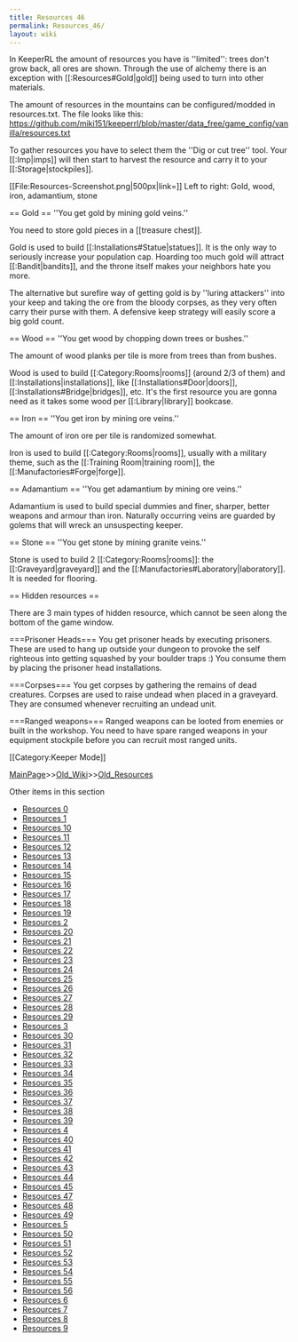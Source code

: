 ```yaml
---
title: Resources 46
permalink: Resources_46/
layout: wiki
---
```

In KeeperRL the amount of resources you have is ''limited'': trees don't grow back, all ores are shown. Through the use of alchemy there is an exception with [[:Resources#Gold|gold]] being used to turn into other materials.

The amount of resources in the mountains can be configured/modded in resources.txt. The file looks like this:
 https://github.com/miki151/keeperrl/blob/master/data_free/game_config/vanilla/resources.txt

To gather resources you have to select them the ''Dig or cut tree'' tool. Your [[:Imp|imps]] will then start to harvest the resource and carry it to your [[:Storage|stockpiles]].

[[File:Resources-Screenshot.png|500px|link=]]
Left to right: Gold, wood, iron, adamantium, stone

== Gold ==
''You get gold by mining gold veins.''

You need to store gold pieces in a [[treasure chest]].

Gold is used to build [[:Installations#Statue|statues]]. It is the only way to seriously increase your population cap. Hoarding too much gold will attract [[:Bandit|bandits]], and the throne itself makes your neighbors hate you more.

The alternative but surefire way of getting gold is by ''luring attackers'' into your keep and taking the ore from the bloody corpses, as they very often carry their purse with them. A defensive keep strategy will easily score a big gold count.

== Wood ==
''You get wood by chopping down trees or bushes.''

The amount of wood planks per tile is more from trees than from bushes.

Wood is used to build [[:Category:Rooms|rooms]] (around 2/3 of them) and [[:Installations|installations]], like [[:Installations#Door|doors]], [[:Installations#Bridge|bridges]], etc. It's the first resource you are gonna need as it takes some wood per [[:Library|library]] bookcase.

== Iron ==
''You get iron by mining ore veins.''

The amount of iron ore per tile is randomized somewhat.

Iron is used to build [[:Category:Rooms|rooms]], usually with a military theme, such as the [[:Training Room|training room]], the [[:Manufactories#Forge|forge]].

== Adamantium ==
''You get adamantium by mining ore veins.''

Adamantium is used to build special dummies and finer, sharper, better weapons and armour than iron. Naturally occurring veins are guarded by golems that will wreck an unsuspecting keeper.

== Stone ==
''You get stone by mining granite veins.''

Stone is used to build 2 [[:Category:Rooms|rooms]]: the [[:Graveyard|graveyard]] and the [[:Manufactories#Laboratory|laboratory]].
It is needed for flooring.

== Hidden resources ==

There are 3 main types of hidden resource, which cannot be seen along the bottom of the game window.

===Prisoner Heads===
You get prisoner heads by executing prisoners.
These are used to hang up outside your dungeon to provoke the self righteous into getting squashed by your boulder traps :) You consume them by placing the prisoner head installations.

===Corpses===
You get corpses by gathering the remains of dead creatures.
Corpses are used to raise undead when placed in a graveyard. They are consumed whenever recruiting an undead unit.

===Ranged weapons===
Ranged weapons can be looted from enemies or built in the workshop. You need to have spare ranged weapons in your equipment stockpile before you can recruit most ranged units.

[[Category:Keeper Mode]]

[MainPage](/keeperrl_wiki/ "wikilink")>>[Old_Wiki](/keeperrl_wiki/Old_Wiki "wikilink")>>[Old_Resources](/keeperrl_wiki/Old_Resources "wikilink")

Other items in this section
-    [Resources 0](/keeperrl_wiki/Resources_0 "wikilink")
-    [Resources 1](/keeperrl_wiki/Resources_1 "wikilink")
-    [Resources 10](/keeperrl_wiki/Resources_10 "wikilink")
-    [Resources 11](/keeperrl_wiki/Resources_11 "wikilink")
-    [Resources 12](/keeperrl_wiki/Resources_12 "wikilink")
-    [Resources 13](/keeperrl_wiki/Resources_13 "wikilink")
-    [Resources 14](/keeperrl_wiki/Resources_14 "wikilink")
-    [Resources 15](/keeperrl_wiki/Resources_15 "wikilink")
-    [Resources 16](/keeperrl_wiki/Resources_16 "wikilink")
-    [Resources 17](/keeperrl_wiki/Resources_17 "wikilink")
-    [Resources 18](/keeperrl_wiki/Resources_18 "wikilink")
-    [Resources 19](/keeperrl_wiki/Resources_19 "wikilink")
-    [Resources 2](/keeperrl_wiki/Resources_2 "wikilink")
-    [Resources 20](/keeperrl_wiki/Resources_20 "wikilink")
-    [Resources 21](/keeperrl_wiki/Resources_21 "wikilink")
-    [Resources 22](/keeperrl_wiki/Resources_22 "wikilink")
-    [Resources 23](/keeperrl_wiki/Resources_23 "wikilink")
-    [Resources 24](/keeperrl_wiki/Resources_24 "wikilink")
-    [Resources 25](/keeperrl_wiki/Resources_25 "wikilink")
-    [Resources 26](/keeperrl_wiki/Resources_26 "wikilink")
-    [Resources 27](/keeperrl_wiki/Resources_27 "wikilink")
-    [Resources 28](/keeperrl_wiki/Resources_28 "wikilink")
-    [Resources 29](/keeperrl_wiki/Resources_29 "wikilink")
-    [Resources 3](/keeperrl_wiki/Resources_3 "wikilink")
-    [Resources 30](/keeperrl_wiki/Resources_30 "wikilink")
-    [Resources 31](/keeperrl_wiki/Resources_31 "wikilink")
-    [Resources 32](/keeperrl_wiki/Resources_32 "wikilink")
-    [Resources 33](/keeperrl_wiki/Resources_33 "wikilink")
-    [Resources 34](/keeperrl_wiki/Resources_34 "wikilink")
-    [Resources 35](/keeperrl_wiki/Resources_35 "wikilink")
-    [Resources 36](/keeperrl_wiki/Resources_36 "wikilink")
-    [Resources 37](/keeperrl_wiki/Resources_37 "wikilink")
-    [Resources 38](/keeperrl_wiki/Resources_38 "wikilink")
-    [Resources 39](/keeperrl_wiki/Resources_39 "wikilink")
-    [Resources 4](/keeperrl_wiki/Resources_4 "wikilink")
-    [Resources 40](/keeperrl_wiki/Resources_40 "wikilink")
-    [Resources 41](/keeperrl_wiki/Resources_41 "wikilink")
-    [Resources 42](/keeperrl_wiki/Resources_42 "wikilink")
-    [Resources 43](/keeperrl_wiki/Resources_43 "wikilink")
-    [Resources 44](/keeperrl_wiki/Resources_44 "wikilink")
-    [Resources 45](/keeperrl_wiki/Resources_45 "wikilink")
-    [Resources 47](/keeperrl_wiki/Resources_47 "wikilink")
-    [Resources 48](/keeperrl_wiki/Resources_48 "wikilink")
-    [Resources 49](/keeperrl_wiki/Resources_49 "wikilink")
-    [Resources 5](/keeperrl_wiki/Resources_5 "wikilink")
-    [Resources 50](/keeperrl_wiki/Resources_50 "wikilink")
-    [Resources 51](/keeperrl_wiki/Resources_51 "wikilink")
-    [Resources 52](/keeperrl_wiki/Resources_52 "wikilink")
-    [Resources 53](/keeperrl_wiki/Resources_53 "wikilink")
-    [Resources 54](/keeperrl_wiki/Resources_54 "wikilink")
-    [Resources 55](/keeperrl_wiki/Resources_55 "wikilink")
-    [Resources 56](/keeperrl_wiki/Resources_56 "wikilink")
-    [Resources 6](/keeperrl_wiki/Resources_6 "wikilink")
-    [Resources 7](/keeperrl_wiki/Resources_7 "wikilink")
-    [Resources 8](/keeperrl_wiki/Resources_8 "wikilink")
-    [Resources 9](/keeperrl_wiki/Resources_9 "wikilink")

